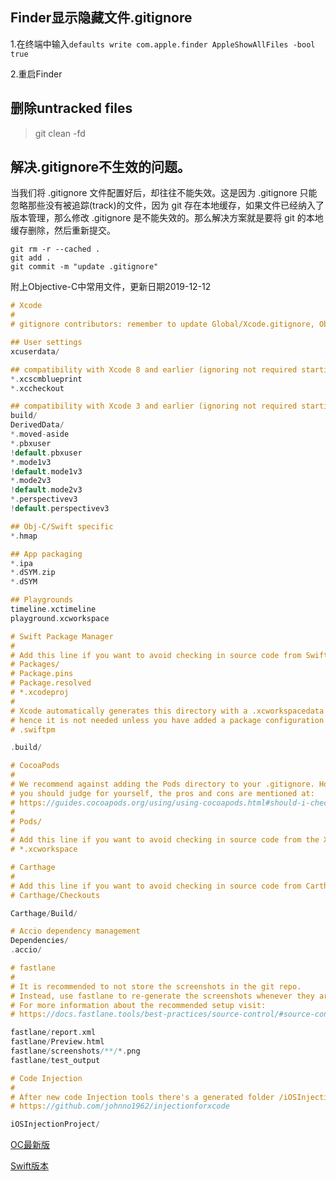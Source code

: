 ## Finder显示隐藏文件.gitignore

1.在终端中输入`defaults write com.apple.finder AppleShowAllFiles -bool true`

2.重启Finder

## 删除untracked files

> git clean -fd

## 解决.gitignore不生效的问题。



当我们将 .gitignore 文件配置好后，却往往不能失效。这是因为 .gitignore 只能忽略那些没有被追踪(track)的文件，因为 git 存在本地缓存，如果文件已经纳入了版本管理，那么修改 .gitignore 是不能失效的。那么解决方案就是要将 git 的本地缓存删除，然后重新提交。

```
git rm -r --cached .
git add .
git commit -m "update .gitignore"
```



附上Objective-C中常用文件，更新日期2019-12-12

```objective-c
# Xcode
#
# gitignore contributors: remember to update Global/Xcode.gitignore, Objective-C.gitignore & Swift.gitignore

## User settings
xcuserdata/

## compatibility with Xcode 8 and earlier (ignoring not required starting Xcode 9)
*.xcscmblueprint
*.xccheckout

## compatibility with Xcode 3 and earlier (ignoring not required starting Xcode 4)
build/
DerivedData/
*.moved-aside
*.pbxuser
!default.pbxuser
*.mode1v3
!default.mode1v3
*.mode2v3
!default.mode2v3
*.perspectivev3
!default.perspectivev3

## Obj-C/Swift specific
*.hmap

## App packaging
*.ipa
*.dSYM.zip
*.dSYM

## Playgrounds
timeline.xctimeline
playground.xcworkspace

# Swift Package Manager
#
# Add this line if you want to avoid checking in source code from Swift Package Manager dependencies.
# Packages/
# Package.pins
# Package.resolved
# *.xcodeproj
#
# Xcode automatically generates this directory with a .xcworkspacedata file and xcuserdata
# hence it is not needed unless you have added a package configuration file to your project
# .swiftpm

.build/

# CocoaPods
#
# We recommend against adding the Pods directory to your .gitignore. However
# you should judge for yourself, the pros and cons are mentioned at:
# https://guides.cocoapods.org/using/using-cocoapods.html#should-i-check-the-pods-directory-into-source-control
#
# Pods/
#
# Add this line if you want to avoid checking in source code from the Xcode workspace
# *.xcworkspace

# Carthage
#
# Add this line if you want to avoid checking in source code from Carthage dependencies.
# Carthage/Checkouts

Carthage/Build/

# Accio dependency management
Dependencies/
.accio/

# fastlane
#
# It is recommended to not store the screenshots in the git repo.
# Instead, use fastlane to re-generate the screenshots whenever they are needed.
# For more information about the recommended setup visit:
# https://docs.fastlane.tools/best-practices/source-control/#source-control

fastlane/report.xml
fastlane/Preview.html
fastlane/screenshots/**/*.png
fastlane/test_output

# Code Injection
#
# After new code Injection tools there's a generated folder /iOSInjectionProject
# https://github.com/johnno1962/injectionforxcode

iOSInjectionProject/
```

[OC最新版](https://github.com/github/gitignore/blob/master/Objective-C.gitignore)

[Swift版本](https://github.com/github/gitignore/blob/master/Swift.gitignore)

